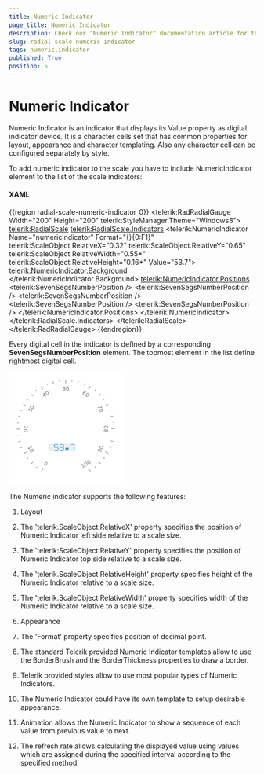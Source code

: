```yaml
---
title: Numeric Indicator
page_title: Numeric Indicator
description: Check our "Numeric Indicator" documentation article for the RadGauge WPF control.
slug: radial-scale-numeric-indicator
tags: numeric,indicator
published: True
position: 5
---
```


# Numeric Indicator

Numeric Indicator is an indicator that displays its Value property as digital indicator device. It is a character cells set that has common properties for layout, appearance and character templating. Also any character cell can be configured separately by style.

To add numeric indicator to the scale you have to include NumericIndicator element to the list of the scale indicators:

#### __XAML__
{{region radial-scale-numeric-indicator_0}}
	<telerik:RadRadialGauge Width="200" Height="200" telerik:StyleManager.Theme="Windows8">
	    <telerik:RadialScale>
	        <telerik:RadialScale.Indicators>
	            <telerik:NumericIndicator Name="numericIndicator"
	                                Format="{}{0:F1}"
	                                telerik:ScaleObject.RelativeX="0.32"
	                                telerik:ScaleObject.RelativeY="0.65"
	                                telerik:ScaleObject.RelativeWidth="0.55*"
	                                telerik:ScaleObject.RelativeHeight="0.16*"
	                                Value="53.7">
	                <telerik:NumericIndicator.Background>
	                    <SolidColorBrush Color="#EEEEEE"/>
	                </telerik:NumericIndicator.Background>
	                <telerik:NumericIndicator.Positions>
	                    <telerik:SevenSegsNumberPosition />
	                    <telerik:SevenSegsNumberPosition />
	                    <telerik:SevenSegsNumberPosition />
	                    <telerik:SevenSegsNumberPosition />
	                    <telerik:SevenSegsNumberPosition />
	                </telerik:NumericIndicator.Positions>
	            </telerik:NumericIndicator>
	        </telerik:RadialScale.Indicators>
	    </telerik:RadialScale>
	</telerik:RadRadialGauge>
{{endregion}}

Every digital cell in the indicator is defined by a corresponding __SevenSegsNumberPosition__ element. The topmost element in the list define rightmost digital cell.

![](images/RadialScaleNumericIndicator.png)

The Numeric indicator supports the following features:

1. Layout 

2. The 'telerik.ScaleObject.RelativeX' property specifies the position of Numeric Indicator left side relative to a scale size.

3. The 'telerik:ScaleObject.RelativeY' property specifies the position of Numeric Indicator top side relative to a scale size.

4. The 'telerik.ScaleObject.RelativeHeight' property specifies height of the Numeric Indicator relative to a scale size.

5. The 'telerik.ScaleObject.RelativeWidth' property specifies width of the Numeric Indicator relative to a scale size.

6. Appearance 

7. The 'Format' property specifies position of decimal point.

8. The standard Telerik provided Numeric Indicator templates allow to use the BorderBrush and the BorderThickness properties to draw a border.

9. Telerik provided styles allow to use most popular types of Numeric Indicators.

10. The Numeric Indicator could have its own template to setup desirable appearance.

11. Animation allows the Numeric Indicator to show a sequence of each value from previous value to next.

12. The refresh rate allows calculating the displayed value using values which are assigned during the specified interval according to the specified method.
